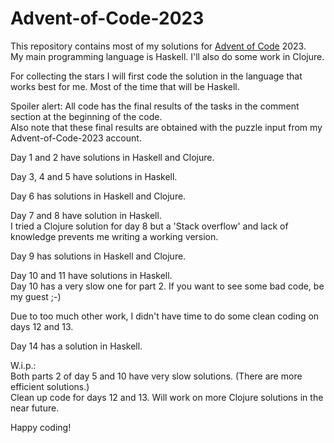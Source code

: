 # Advent-of-Code-2023

This repository contains most of my solutions for [Advent of Code](https://adventofcode.com) 2023.\
My main programming language is Haskell. I'll also do some work in Clojure.

For collecting the stars I will first code the solution in the language that works best for me. 
Most of the time that will be Haskell.

Spoiler alert: All code has the final results of the tasks in the comment section at the beginning of the code.\
Also note that these final results are obtained with the puzzle input from my Advent-of-Code-2023 account.

Day 1 and 2 have solutions in Haskell and Clojure.

Day 3, 4 and 5 have solutions in Haskell.

Day 6 has solutions in Haskell and Clojure.

Day 7 and 8 have solution in Haskell. \
I tried a Clojure solution for day 8 but a 'Stack overflow' and lack of knowledge prevents me writing a working version.

Day 9 has solutions in Haskell and Clojure.

Day 10 and 11 have solutions in Haskell. \
Day 10 has a very slow one for part 2. If you want to see some bad code, be my guest ;-)

Due to too much other work, I didn't have time to do some clean coding on days 12 and 13.

Day 14 has a solution in Haskell.

W.i.p.:\
Both parts 2 of day 5 and 10 have very slow solutions. (There are more efficient solutions.)\
Clean up code for days 12 and 13.
Will work on more Clojure solutions in the near future.

Happy coding!
